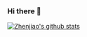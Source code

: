 ### Hi there 👋

<!--
**dzjxzyd/dzjxzyd** is a ✨ _special_ ✨ repository because its `README.md` (this file) appears on your GitHub profile.

Here are some ideas to get you started:

- 🔭 I’m currently working on bioactive peptide discovery by employing machine learning & NLP & molecular docking & dynamics simulation
- 🌱 I’m currently learning ...
- 👯 I’m looking to collaborate on ...
- 🤔 I’m looking for help with ...
- 💬 Ask me about ...
- 📫 How to reach me: ...
- 😄 Pronouns: ...
- ⚡ Fun fact: ...
-->

[![Zhenjiao's github stats](https://github-readme-stats.vercel.app/api?username=dzjxzyd&show_icons=true)](https://github.com/lileipisces/github-readme-stats)
